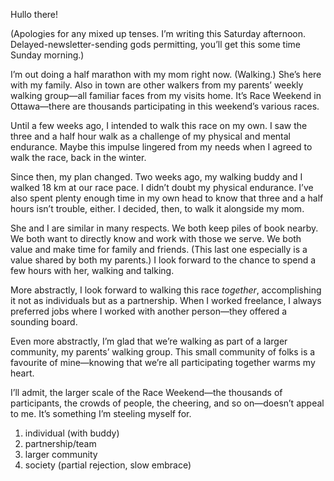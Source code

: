 Hullo there!

(Apologies for any mixed up tenses. I’m writing this Saturday afternoon. Delayed-newsletter-sending gods permitting, you’ll get this some time Sunday morning.)

I’m out doing a half marathon with my mom right now. (Walking.) She’s here with my family. Also in town are other walkers from my parents’ weekly walking group—all familiar faces from my visits home. It’s Race Weekend in Ottawa—there are thousands participating in this weekend’s various races.

Until a few weeks ago, I intended to walk this race on my own. I saw the three and a half hour walk as a challenge of my physical and mental endurance. Maybe this impulse lingered from my needs when I agreed to walk the race, back in the winter.

Since then, my plan changed. Two weeks ago, my walking buddy and I walked 18 km at our race pace. I didn’t doubt my physical endurance. I’ve also spent plenty enough time in my own head to know that three and a half hours isn’t trouble, either. I decided, then, to walk it alongside my mom.

She and I are similar in many respects. We both keep piles of book nearby. We both want to directly know and work with those we serve. We both value and make time for family and friends. (This last one especially is a value shared by both my parents.) I look forward to the chance to spend a few hours with her, walking and talking.

More abstractly, I look forward to walking this race _together_, accomplishing it not as individuals but as a partnership. When I worked freelance, I always preferred jobs where I worked with another person—they offered a sounding board.

Even more abstractly, I’m glad that we’re walking as part of a larger community, my parents’ walking group. This small community of folks is a favourite of mine—knowing that we’re all participating together warms my heart. 

I’ll admit, the larger scale of the Race Weekend—the thousands of participants, the crowds of people, the cheering, and so on—doesn’t appeal to me. It’s something I’m steeling myself for.

1. individual (with buddy)
2. partnership/team
3. larger community
4. society (partial rejection, slow embrace)